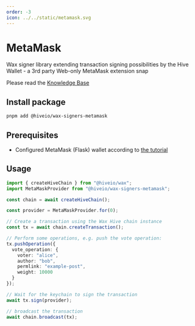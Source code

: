 ```yaml
---
order: -3
icon: ../../static/metamask.svg
---
```


# MetaMask

Wax signer library extending transaction signing possibilities by the Hive Wallet - a 3rd party Web-only MetaMask extension snap

Please read the [Knowledge Base](https://github.com/openhive-network/metamask-snap/wiki/KB#on-chain-usage)

## Install package

```bash
pnpm add @hiveio/wax-signers-metamask
```

## Prerequisites

- Configured MetaMask (Flask) wallet according to [the tutorial](https://youtu.be/zKT1GXO6G-0)

## Usage

```typescript
import { createHiveChain } from "@hiveio/wax";
import MetaMaskProvider from "@hiveio/wax-signers-metamask";

const chain = await createHiveChain();

const provider = MetaMaskProvider.for(0);

// Create a transaction using the Wax Hive chain instance
const tx = await chain.createTransaction();

// Perform some operations, e.g. push the vote operation:
tx.pushOperation({
  vote_operation: {
    voter: "alice",
    author: "bob",
    permlink: "example-post",
    weight: 10000
  }
});

// Wait for the keychain to sign the transaction
await tx.sign(provider);

// broadcast the transaction
await chain.broadcast(tx);
```
